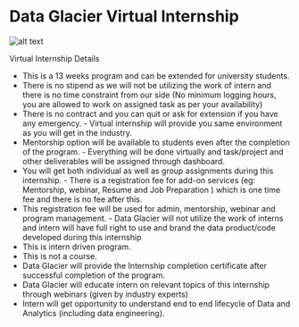 # Data Glacier Virtual Internship
![alt text](https://static.wixstatic.com/media/0210e0_76e504b5a41d470d87cbf1aa69111d59~mv2.png/v1/crop/x_0,y_168,w_480,h_145/fill/w_399,h_120,al_c,q_85,usm_0.66_1.00_0.01/Email%20Signature%20Logo.webp)

Virtual Internship Details 
- This is a 13 weeks program and can be extended for university students. 
- There is no stipend as we will not be utilizing the work of intern and there is no time constraint from our side (No minimum logging hours, you are allowed to work on assigned task as per your availability)
- There is no contract and you can quit or ask for extension if you have any emergency. - Virtual internship will provide you same environment as you will get in the industry.
- Mentorship option will be available to students even after the completion of the program. - Everything will be done virtually and task/project and other deliverables will be assigned through dashboard.
- You will get both individual as well as group assignments during this internship. - There is a registration fee for add-on services (eg: Mentorship, webinar, Resume and Job Preparation ) which is one time fee and there is no fee after this.
- This registration fee will be used for admin, mentorship, webinar and program management. - Data Glacier will not utilize the work of interns and intern will have full right to use and brand the data product/code developed during this internship
- This is intern driven program. 
- This is not a course. 
- Data Glacier will provide the Internship completion certificate after successful completion of the program. 
- Data Glacier will educate intern on relevant topics of this internship through webinars (given by industry experts) 
- Intern will get opportunity to understand end to end lifecycle of Data and Analytics (including data engineering).
